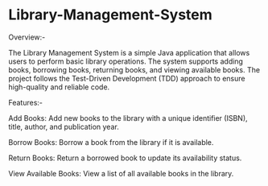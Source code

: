 # Library-Management-System
Overview:-

The Library Management System is a simple Java application that allows users to perform basic library operations. The system supports adding books, borrowing books, returning books, and viewing available books. The project follows the Test-Driven Development (TDD) approach to ensure high-quality and reliable code.

Features:-

Add Books: Add new books to the library with a unique identifier (ISBN), title, author, and publication year.

Borrow Books: Borrow a book from the library if it is available.

Return Books: Return a borrowed book to update its availability status.

View Available Books: View a list of all available books in the library.
